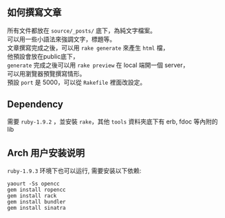 
#

## 如何撰寫文章

所有文件都放在 `source/_posts/` 底下，為純文字檔案。  
可以用一些小語法來強調文字，標題等。  
文章撰寫完成之後，可以用 `rake generate` 來產生 `html` 檔，  
他預設會放在public底下，  
`generate` 完成之後可以用 `rake preview` 在 local 端開一個 server，  
可以用瀏覽器預覽撰寫情形。  
預設 `port` 是 5000，可以從 `Rakefile` 裡面改設定。  

## Dependency

需要 `ruby-1.9.2` ，並安裝 `rake`，其他 `tools` 資料夾底下有 erb, fdoc 等內附的 lib

## Arch 用户安装说明

`ruby-1.9.3` 环境下也可以运行, 需要安装以下依赖:

```
yaourt -Ss opencc
gem install ropencc
gem install rack
gem install bundler
gem install sinatra
```
